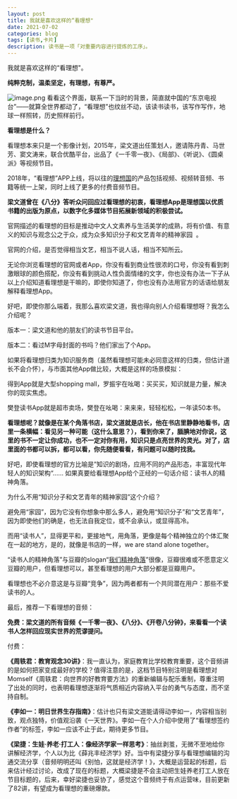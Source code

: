 ```yaml
---
layout: post
title: 我就是喜欢这样的“看理想"
date: 2021-07-02
categories: blog
tags: [读书,卡片]
description: 读书是一项「对重要内容进行提炼的工序」。
---
```



我就是喜欢这样的“看理想"。


**纯粹克制，温柔坚定，有理想，有尊严。**
**​**

![image.png](https://cdn.nlark.com/yuque/0/2021/png/87881/1625133203694-bbd5a1af-b245-45a2-ac5a-68ff7e05d880.png#height=2340&id=EN5Dx&margin=%5Bobject%20Object%5D&name=image.png&originHeight=2340&originWidth=1080&originalType=binary&ratio=1&size=1038556&status=done&style=stroke&width=1080)
看看这个界面，联系一下当时的背景，简直就中国的“东京电视台”——就算全世界都动了，“看理想”也纹丝不动，该读书读书，该写作写作，地球一样照转，历史照样前行。


**看理想是什么？**


看理想本来只是一个影像计划，2015年，梁文道出任策划人，邀请陈丹青、马世芳、窦文涛来，联合优酷平台，出品了《一千零一夜》、《局部》、《听说》、《圆桌派》等视频节目。


2018年，“看理想”APP上线，将以往的[理想国](https://www.ilixiangguo.com/portal/index/about)的产品包括视频、视频转音频、书籍等统一上架，同时上线了更多的付费音频节目。


**梁文道曾在《八分》答听众问回应过看理想的初衷，看理想App是理想国以优质书籍的出版为原点，以数字化多媒体节⽬拓展新领域的积极尝试。**


官网描述的看理想的目标是推动中文人文素养与生活美学的成熟，将有价值、有意义的知识与观念公之于众，成为众多知识分⼦和⽂艺青年的精神家园  。


官网的介绍，是否觉得相当文艺，相当不说人话，相当不知所云。


无论你浏览看理想的官网或者App，你没有看到商业性很浓的口号，你没有看到刺激眼球的颜色搭配，你没有看到挑动人性负面情绪的文字，你也没有办法一下子从以上介绍知道看理想是干嘛的，即使你知道了，你也没有办法用官方的话语给朋友解释看理想App。


好吧，即使你那么端着，我那么喜欢梁文道，我也得向别人介绍看理想呀？我怎么介绍呢？


版本一：梁文道和他的朋友们的读书节目平台。


版本二：看过M字母封面的书吗？他们家出了个App。


如果将看理想归类为知识服务商（虽然看理想可能未必同意这样的归类，但估计道长不会介怀），与市面其他App做比较，大概是这样的场景模拟：


得到App就是大型shopping mall，罗振宇在吆喝：买买买，知识就是力量，解决你的现实焦虑。


樊登读书App就是超市卖场，樊登在吆喝：来来来，轻轻松松，一年读50本书。


**看理想呢？就像是在某个角落书店，梁文道就是店长，他在书店里静静地看书，店里一条横幅：看见另一种可能（这什么意思？），看到你来了，腼腆地对你说，这里的书不一定让你成功，也不一定对你有用，知识只是点亮世界的灵光。对了，店里面的书都可以拆，都可以看，你先随便看看，有问题可以随时找我。**


好吧，即使看理想的官方比喻是”知识的剧场，应用不同的产品形态，丰富现代年轻人的知识架构“……
如果真要给看理想App给个正经的一句话介绍：读书人的精神角落。


为什么不用“知识分⼦和⽂艺青年的精神家园”这个介绍？


避免用“家园”，因为它没有你想象中那么多人，避免用“知识分子”和“文艺青年”，因为即使他们的确是，也无法自我定位，或不会承认，或显得高冷。


而用“读书人”，显得更平和，更接地气，用角落，更像是每个精神独立的个体汇聚在一起的地方，是的，就像是书店的一样，we are stand alone together。


“读书人的精神角落”与豆瓣的slogan“[我们精神角落](https://m.douban.com/campaign/innerspace)”很像，豆瓣很难或不愿意定义豆瓣的用户，但看理想可以，甚至看理想的用户大部分都是豆瓣用户。


看理想也不必介意这是与豆瓣“竞争”，因为两者都有一个共同潜在用户：那些不爱读书的人。


最后，推荐一下看理想的音频：


**免费：梁文道的所有音频《一千零一夜》、《八分》、《开卷八分钟》，来看看一个读书人怎样回应现实世界的荒谬提问。**


付费：


**《周轶君：教育观念30讲》**：我一直认为，家庭教育比学校教育重要，这个音频讲的是如何把家变成最好的学校？值得注意的是，这档节目特别注明是看理想对Momself《周轶君：向世界的好教育要方法》的重新编辑与配乐重制，尊重注明了出处的同时，也表明看理想逐渐将气质相近内容纳入平台的勇气与态度，而不坚持自制。


**《李如一：明日世界生存指南》**：估计也只有梁文道能请得动李如一，内容相当别致，观点独特，价值观沿袭《一天世界》。李如一在个人介绍中使用了“看理想签约作者”的标签，李如一应该不止于此，期待更多节目。


**《梁捷：生娃·养老·打工人：像经济学家一样思考》**：抽丝剥茧，无微不至地给你讲解经济学，个人以为比《薛兆丰经济学》好。当中有梁捷分享与看理想编辑的沟通交流分享（音频明明还叫《别怕，这就是经济学！》，大概是运营起的标题，后来估计经过讨论，改成了现在的标题，大概梁捷是不会主动把生娃养老打工人放在节目标题的，后来，幸好梁捷也妥协了，感觉这个音频终于有点运营味，目前更新了82讲，有望成为看理想的重磅爆款。

